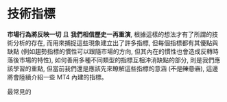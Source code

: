 # 技術指標

**市場行為將反映一切** 且 **我們相信歷史一再重演**, 根據這樣的想法才有了所謂的技術分析的存在, 而用來捕捉這些現象建立出了許多指標, 但每個指標都有其優點與缺點 (例如趨勢指標的慣性可以跟隨市場的方向, 但其內在的慣性也會造成反轉時落後市場的特性), 如何善用多種不同類型的指標互相沖消缺點的部分, 則是我們應該學習的重點, 但當前我們還是應該先來瞭解這些指標的意涵 (~~不是陳意涵~~), 這邊將會陸續介紹一些 MT4 內建的指標。

最常見的